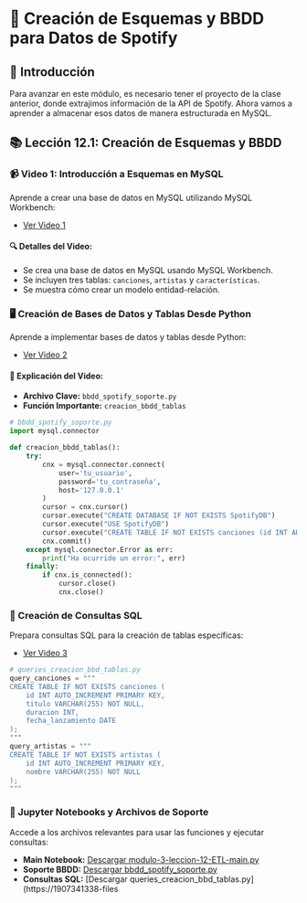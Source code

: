 # 🎼 Creación de Esquemas y BBDD para Datos de Spotify

## 🌟 Introducción
Para avanzar en este módulo, es necesario tener el proyecto de la clase anterior, donde extrajimos información de la API de Spotify. Ahora vamos a aprender a almacenar esos datos de manera estructurada en MySQL.

## 📚 Lección 12.1: Creación de Esquemas y BBDD

### 📹 Video 1: Introducción a Esquemas en MySQL
Aprende a crear una base de datos en MySQL utilizando MySQL Workbench:
- [Ver Video 1](https://www.youtube.com/embed/-5y_Vj-gSuU "1- ETL II: Creación esquemas y BBDD")

#### 🔍 Detalles del Video:
- Se crea una base de datos en MySQL usando MySQL Workbench.
- Se incluyen tres tablas: `canciones`, `artistas` y `características`.
- Se muestra cómo crear un modelo entidad-relación.

### 🖥️ Creación de Bases de Datos y Tablas Desde Python
Aprende a implementar bases de datos y tablas desde Python:
- [Ver Video 2](https://www.youtube.com/embed/4xkuUNUq8M4 "3 - ETL II: Consultas SQL en Python")

#### 📄 Explicación del Video:
- **Archivo Clave:** `bbdd_spotify_soporte.py`
- **Función Importante:** `creacion_bbdd_tablas`

```python
# bbdd_spotify_soporte.py
import mysql.connector

def creacion_bbdd_tablas():
    try:
        cnx = mysql.connector.connect(
            user='tu_usuario', 
            password='tu_contraseña', 
            host='127.0.0.1'
        )
        cursor = cnx.cursor()
        cursor.execute("CREATE DATABASE IF NOT EXISTS SpotifyDB")
        cursor.execute("USE SpotifyDB")
        cursor.execute("CREATE TABLE IF NOT EXISTS canciones (id INT AUTO_INCREMENT PRIMARY KEY, nombre VARCHAR(255), artista VARCHAR(255))")
        cnx.commit()
    except mysql.connector.Error as err:
        print("Ha ocurrido un error:", err)
    finally:
        if cnx.is_connected():
            cursor.close()
            cnx.close()

```

### 📑 Creación de Consultas SQL
Prepara consultas SQL para la creación de tablas específicas:
- [Ver Video 3](https://www.youtube.com/embed/LewUMKsVgFE "2 - ETL II: Función de creación de BBDD y tablas")

```python
# queries_creacion_bbd_tablas.py
query_canciones = """
CREATE TABLE IF NOT EXISTS canciones (
    id INT AUTO_INCREMENT PRIMARY KEY,
    titulo VARCHAR(255) NOT NULL,
    duracion INT,
    fecha_lanzamiento DATE
);
"""
query_artistas = """
CREATE TABLE IF NOT EXISTS artistas (
    id INT AUTO_INCREMENT PRIMARY KEY,
    nombre VARCHAR(255) NOT NULL
);
"""
```

### 🧩 Jupyter Notebooks y Archivos de Soporte
Accede a los archivos relevantes para usar las funciones y ejecutar consultas:
- **Main Notebook:** [Descargar modulo-3-leccion-12-ETL-main.py](https://1907341338-files.gitbook.io/~/files/v0/b/gitbook-x-prod.appspot.com/o/spaces%2F2xM6eba0rsw3ijtXv8rf%2Fuploads%2Fgit-blob-09178d359fabad7f7698c44365d0357a0b94f1ef%2Fmodulo-3-leccion-12-ETL-main.py?alt=media)
- **Soporte BBDD:** [Descargar bbdd_spotify_soporte.py](https://1907341338-files.gitbook.io/~/files/v0/b/gitbook-x-prod.appspot.com/o/spaces%2F2xM6eba0rsw3ijtXv8rf%2Fuploads%2Fgit-blob-a7e6ae289ff39240ff10c13728cb228085383221%2Fbbdd_spotify_soporte.py?alt=media)
- **Consultas SQL:** [Descargar queries_creacion_bbd_tablas.py](https://1907341338-files

